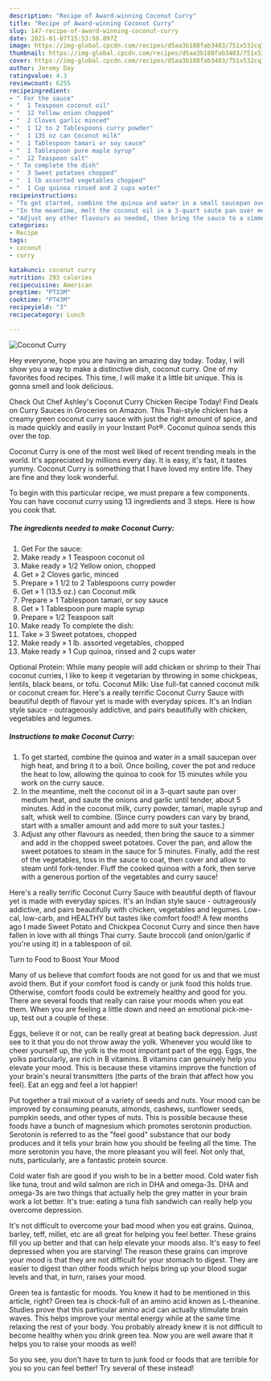 ```yaml
---
description: "Recipe of Award-winning Coconut Curry"
title: "Recipe of Award-winning Coconut Curry"
slug: 147-recipe-of-award-winning-coconut-curry
date: 2021-01-07T15:53:50.897Z
image: https://img-global.cpcdn.com/recipes/d5aa3b188fab3403/751x532cq70/coconut-curry-recipe-main-photo.jpg
thumbnail: https://img-global.cpcdn.com/recipes/d5aa3b188fab3403/751x532cq70/coconut-curry-recipe-main-photo.jpg
cover: https://img-global.cpcdn.com/recipes/d5aa3b188fab3403/751x532cq70/coconut-curry-recipe-main-photo.jpg
author: Jeremy Day
ratingvalue: 4.3
reviewcount: 6255
recipeingredient:
- " For the sauce"
- "  1 Teaspoon coconut oil"
- "  12 Yellow onion chopped"
- "  2 Cloves garlic minced"
- "  1 12 to 2 Tablespoons curry powder"
- "  1 135 oz can Coconut milk"
- "  1 Tablespoon tamari or soy sauce"
- "  1 Tablespoon pure maple syrup"
- "  12 Teaspoon salt"
- " To complete the dish"
- "  3 Sweet potatoes chopped"
- "  1 lb assorted vegetables chopped"
- "  1 Cup quinoa rinsed and 2 cups water"
recipeinstructions:
- "To get started, combine the quinoa and water in a small saucepan over high heat, and bring it to a boil. Once boiling, cover the pot and reduce the heat to low, allowing the quinoa to cook for 15 minutes while you work on the curry sauce."
- "In the meantime, melt the coconut oil in a 3-quart saute pan over medium heat, and saute the onions and garlic until tender, about 5 minutes. Add in the coconut milk, curry powder, tamari, maple syrup and salt, whisk well to combine. (Since curry powders can vary by brand, start with a smaller amount and add more to suit your tastes.)"
- "Adjust any other flavours as needed, then bring the sauce to a simmer and add in the chopped sweet potatoes. Cover the pan, and allow the sweet potatoes to steam in the sauce for 5 minutes. Finally, add the rest of the vegetables, toss in the sauce to coat, then cover and allow to steam until fork-tender. Fluff the cooked quinoa with a fork, then serve with a generous portion of the vegetables and curry sauce!"
categories:
- Recipe
tags:
- coconut
- curry

katakunci: coconut curry 
nutrition: 293 calories
recipecuisine: American
preptime: "PT33M"
cooktime: "PT43M"
recipeyield: "3"
recipecategory: Lunch

---
```



![Coconut Curry](https://img-global.cpcdn.com/recipes/d5aa3b188fab3403/751x532cq70/coconut-curry-recipe-main-photo.jpg)

Hey everyone, hope you are having an amazing day today. Today, I will show you a way to make a distinctive dish, coconut curry. One of my favorites food recipes. This time, I will make it a little bit unique. This is gonna smell and look delicious.

Check Out Chef Ashley&#39;s Coconut Curry Chicken Recipe Today! Find Deals on Curry Sauces in Groceries on Amazon. This Thai-style chicken has a creamy green coconut curry sauce with just the right amount of spice, and is made quickly and easily in your Instant Pot®. Coconut quinoa sends this over the top.

Coconut Curry is one of the most well liked of recent trending meals in the world. It's appreciated by millions every day. It is easy, it's fast, it tastes yummy. Coconut Curry is something that I have loved my entire life. They are fine and they look wonderful.


To begin with this particular recipe, we must prepare a few components. You can have coconut curry using 13 ingredients and 3 steps. Here is how you cook that.

<!--inarticleads1-->

##### The ingredients needed to make Coconut Curry:

1. Get  For the sauce:
1. Make ready  » 1 Teaspoon coconut oil
1. Make ready  » 1/2 Yellow onion, chopped
1. Get  » 2 Cloves garlic, minced
1. Prepare  » 1 1/2 to 2 Tablespoons curry powder
1. Get  » 1 (13.5 oz.) can Coconut milk
1. Prepare  » 1 Tablespoon tamari, or soy sauce
1. Get  » 1 Tablespoon pure maple syrup
1. Prepare  » 1/2 Teaspoon salt
1. Make ready  To complete the dish:
1. Take  » 3 Sweet potatoes, chopped
1. Make ready  » 1 lb. assorted vegetables, chopped
1. Make ready  » 1 Cup quinoa, rinsed and 2 cups water


Optional Protein: While many people will add chicken or shrimp to their Thai coconut curries, I like to keep it vegetarian by throwing in some chickpeas, lentils, black beans, or tofu. Coconut Milk: Use full-fat canned coconut milk or coconut cream for. Here&#39;s a really terrific Coconut Curry Sauce with beautiful depth of flavour yet is made with everyday spices. It&#39;s an Indian style sauce - outrageously addictive, and pairs beautifully with chicken, vegetables and legumes. 

<!--inarticleads2-->

##### Instructions to make Coconut Curry:

1. To get started, combine the quinoa and water in a small saucepan over high heat, and bring it to a boil. Once boiling, cover the pot and reduce the heat to low, allowing the quinoa to cook for 15 minutes while you work on the curry sauce.
1. In the meantime, melt the coconut oil in a 3-quart saute pan over medium heat, and saute the onions and garlic until tender, about 5 minutes. Add in the coconut milk, curry powder, tamari, maple syrup and salt, whisk well to combine. (Since curry powders can vary by brand, start with a smaller amount and add more to suit your tastes.)
1. Adjust any other flavours as needed, then bring the sauce to a simmer and add in the chopped sweet potatoes. Cover the pan, and allow the sweet potatoes to steam in the sauce for 5 minutes. Finally, add the rest of the vegetables, toss in the sauce to coat, then cover and allow to steam until fork-tender. Fluff the cooked quinoa with a fork, then serve with a generous portion of the vegetables and curry sauce!


Here&#39;s a really terrific Coconut Curry Sauce with beautiful depth of flavour yet is made with everyday spices. It&#39;s an Indian style sauce - outrageously addictive, and pairs beautifully with chicken, vegetables and legumes. Low-cal, low-carb, and HEALTHY but tastes like comfort food!! A few months ago I made Sweet Potato and Chickpea Coconut Curry and since then have fallen in love with all things Thai curry. Saute broccoli (and onion/garlic if you&#39;re using it) in a tablespoon of oil. 

Turn to Food to Boost Your Mood


Many of us believe that comfort foods are not good for us and that we must avoid them. But if your comfort food is candy or junk food this holds true. Otherwise, comfort foods could be extremely healthy and good for you. There are several foods that really can raise your moods when you eat them. When you are feeling a little down and need an emotional pick-me-up, test out a couple of these.

Eggs, believe it or not, can be really great at beating back depression. Just see to it that you do not throw away the yolk. Whenever you would like to cheer yourself up, the yolk is the most important part of the egg. Eggs, the yolks particularly, are rich in B vitamins. B vitamins can genuinely help you elevate your mood. This is because these vitamins improve the function of your brain's neural transmitters (the parts of the brain that affect how you feel). Eat an egg and feel a lot happier!

Put together a trail mixout of a variety of seeds and nuts. Your mood can be improved by consuming peanuts, almonds, cashews, sunflower seeds, pumpkin seeds, and other types of nuts. This is possible because these foods have a bunch of magnesium which promotes serotonin production. Serotonin is referred to as the "feel good" substance that our body produces and it tells your brain how you should be feeling all the time. The more serotonin you have, the more pleasant you will feel. Not only that, nuts, particularly, are a fantastic protein source.

Cold water fish are good if you wish to be in a better mood. Cold water fish like tuna, trout and wild salmon are rich in DHA and omega-3s. DHA and omega-3s are two things that actually help the grey matter in your brain work a lot better. It's true: eating a tuna fish sandwich can really help you overcome depression. 

It's not difficult to overcome your bad mood when you eat grains. Quinoa, barley, teff, millet, etc are all great for helping you feel better. These grains fill you up better and that can help elevate your moods also. It's easy to feel depressed when you are starving! The reason these grains can improve your mood is that they are not difficult for your stomach to digest. They are easier to digest than other foods which helps bring up your blood sugar levels and that, in turn, raises your mood.

Green tea is fantastic for moods. You knew it had to be mentioned in this article, right? Green tea is chock-full of an amino acid known as L-theanine. Studies prove that this particular amino acid can actually stimulate brain waves. This helps improve your mental energy while at the same time relaxing the rest of your body. You probably already knew it is not difficult to become healthy when you drink green tea. Now you are well aware that it helps you to raise your moods as well!

So you see, you don't have to turn to junk food or foods that are terrible for you so you can feel better! Try several of these instead!

